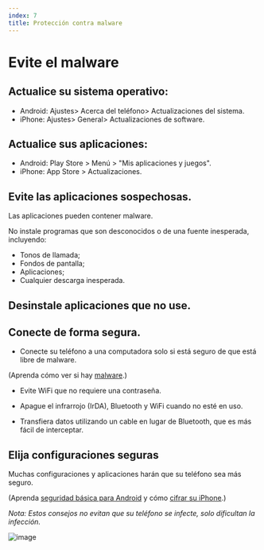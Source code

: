 ```yaml
---
index: 7
title: Protección contra malware
---
```

# Evite el malware

## Actualice su sistema operativo:

*   Android: Ajustes> Acerca del teléfono> Actualizaciones del sistema.
*   iPhone: Ajustes> General> Actualizaciones de software.

## Actualice sus aplicaciones:

*   Android: Play Store > Menú > "Mis aplicaciones y juegos".
*   iPhone: App Store > Actualizaciones.

## Evite las aplicaciones sospechosas.

Las aplicaciones pueden contener malware.

No instale programas que son desconocidos o de una fuente inesperada, incluyendo:

*   Tonos de llamada;
*   Fondos de pantalla;
*   Aplicaciones;
*   Cualquier descarga inesperada.

## Desinstale aplicaciones que no use.

## Conecte de forma segura.

*   Conecte su teléfono a una computadora solo si está seguro de que está libre de malware.

(Aprenda cómo ver si hay [malware](umbrella://lesson/malware/0).)

*   Evite WiFi que no requiere una contraseña.

*   Apague el infrarrojo (IrDA), Bluetooth y WiFi cuando no esté en uso.

*   Transfiera datos utilizando un cable en lugar de Bluetooth, que es más fácil de interceptar.

## Elija configuraciones seguras

Muchas configuraciones y aplicaciones harán que su teléfono sea más seguro.

(Aprenda [seguridad básica para Android](umbrella://lesson/android)  y cómo [cifrar su iPhone](umbrella://lesson/encrypt-your-iphone).)

*Nota: Estos consejos no evitan que su teléfono se infecte, solo dificultan la infección.*

![image](mobile6.png)